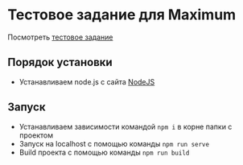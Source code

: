 # Тестовое задание для Maximum
Посмотреть [тестовое задание](https://yurikez.github.io/maximum/dist)
## Порядок установки
- Устанавливаем node.js с сайта [NodeJS](https://www.npmjs.com/)
## Запуск
- Устанавливаем зависимости командой ```npm i``` в корне папки с проектом
- Запуск на localhost с помощью команды ```npm run serve```
- Build проекта с помощью команды ```npm run build```